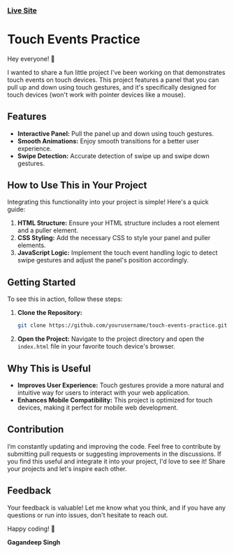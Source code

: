 ### [Live Site](https://touchevents.netlify.app/) 

# Touch Events Practice

Hey everyone! 👋

I wanted to share a fun little project I've been working on that demonstrates touch events on touch devices. This project features a panel that you can pull up and down using touch gestures, and it's specifically designed for touch devices (won't work with pointer devices like a mouse).

## Features

- **Interactive Panel:** Pull the panel up and down using touch gestures.
- **Smooth Animations:** Enjoy smooth transitions for a better user experience.
- **Swipe Detection:** Accurate detection of swipe up and swipe down gestures.

## How to Use This in Your Project

Integrating this functionality into your project is simple! Here's a quick guide:

1. **HTML Structure:** Ensure your HTML structure includes a root element and a puller element.
2. **CSS Styling:** Add the necessary CSS to style your panel and puller elements.
3. **JavaScript Logic:** Implement the touch event handling logic to detect swipe gestures and adjust the panel's position accordingly.

## Getting Started

To see this in action, follow these steps:

1. **Clone the Repository:**
   ```bash
   git clone https://github.com/yourusername/touch-events-practice.git
   ```
2. **Open the Project:**
   Navigate to the project directory and open the `index.html` file in your favorite touch device's browser.

## Why This is Useful

- **Improves User Experience:** Touch gestures provide a more natural and intuitive way for users to interact with your web application.
- **Enhances Mobile Compatibility:** This project is optimized for touch devices, making it perfect for mobile web development.

## Contribution

I’m constantly updating and improving the code. Feel free to contribute by submitting pull requests or suggesting improvements in the discussions. If you find this useful and integrate it into your project, I'd love to see it! Share your projects and let's inspire each other.

## Feedback

Your feedback is valuable! Let me know what you think, and if you have any questions or run into issues, don't hesitate to reach out.

Happy coding! 🚀

**Gagandeep Singh**